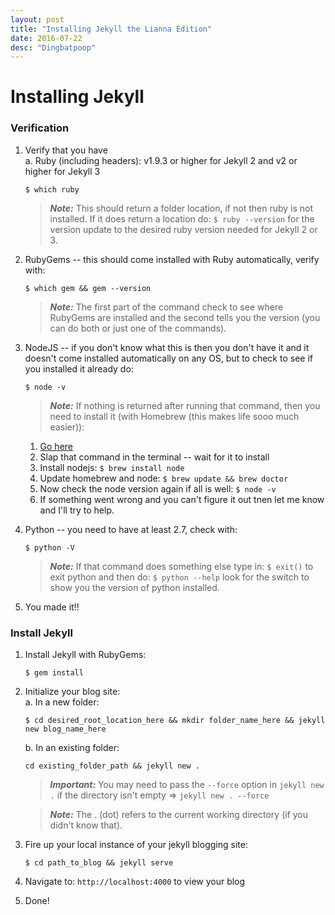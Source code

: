 ```yaml
---
layout: post
title: "Installing Jekyll the Lianna Edition"
date: 2016-07-22
desc: "Dingbatpoop"
---
```

# Installing Jekyll

### Verification

1. Verify that you have  
    a.  Ruby (including headers): v1.9.3 or higher for Jekyll 2 and v2 or higher for Jekyll 3  

    ```
    $ which ruby
    ```

     > **_Note:_** This should return a folder location, if not then ruby is not installed. If it does return a location do:
    ``` $ ruby --version ``` for the version update to the desired ruby version needed for Jekyll 2 or 3.
2. RubyGems -- this should come installed with Ruby automatically, verify with:

    ```
    $ which gem && gem --version
    ```

    > **_Note:_** The first part of the command check to see where RubyGems are installed and the second tells you the version (you can do both or just one of the commands).

3. NodeJS -- if you don't know what this is then you don't have it and it doesn't come installed automatically on any OS, but to check to see if you installed it already do:

    ```
    $ node -v
    ```

    > **_Note:_** If nothing is returned after running that command, then you need to install it (with Homebrew (this makes life sooo much easier)):  
    1. [Go here](http://brew.sh/)  
    2. Slap that command in the terminal -- wait for it to install  
    3. Install nodejs: ``` $ brew install node ```  
    4. Update homebrew and node: ``` $ brew update && brew doctor ```  
    5. Now check the node version again if all is well: ``` $ node -v ```  
    6. If something went wrong and you can't figure it out tnen let me know and I'll try to help.  
4. Python -- you need to have at least 2.7, check with:

    ```
    $ python -V
    ```

    > **_Note:_** If that command does something else type in: ``` $ exit() ``` to exit python and then do: ``` $ python --help ``` look for the switch to show you the version of python installed.

5. You made it!!

### Install Jekyll  
1. Install Jekyll with RubyGems:

    ```
    $ gem install
    ```

2. Initialize your blog site:  
    a. In a new folder:

    ```
    $ cd desired_root_location_here && mkdir folder_name_here && jekyll new blog_name_here
    ```

    b. In an existing folder:

    ```
    cd existing_folder_path && jekyll new .
    ```

    > **_Important:_** You may need to pass the ```--force``` option in ```jekyll new .``` if the directory isn't empty => ```jekyll new . --force```  

    > **_Note:_** The . (dot) refers to the current working directory (if you didn't know that).

3. Fire up your local instance of your jekyll blogging site:

    ```
    $ cd path_to_blog && jekyll serve
    ```

4. Navigate to: ```http://localhost:4000``` to view your blog  
5. Done!
